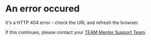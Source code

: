 # An error occured
It's a HTTP 404 error - check the URL and refresh the browser.

If this continues, please contact your [TEAM Mentor Support Team](mailto:support@securityinnovation.com).